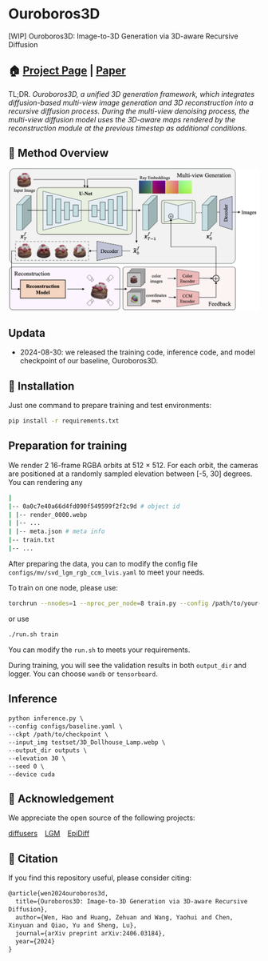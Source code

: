 # Ouroboros3D

[WIP] Ouroboros3D: Image-to-3D Generation via 3D-aware Recursive Diffusion

## 🏠 [Project Page](https://costwen.github.io/Ouroboros3D/) | [Paper](https://arxiv.org/abs/2406.03184)

TL;DR. _Ouroboros3D, a unified 3D generation framework, which integrates diffusion-based multi-view image generation and 3D reconstruction into a recursive diffusion process. During the multi-view denoising process, the multi-view diffusion model uses the 3D-aware maps rendered by the reconstruction module at the previous timestep as additional conditions._

## 🔨 Method Overview

![img:pipeline](assets/overview.png)

## Updata

- 2024-08-30: we released the training code, inference code, and model checkpoint of our baseline, Ouroboros3D.

## 🔧 Installation

Just one command to prepare training and test environments:
```Bash
pip install -r requirements.txt
```

## Preparation for training

We render 2 16-frame RGBA orbits at 512 × 512. For each orbit, the cameras are
positioned at a randomly sampled elevation between [-5, 30] degrees. You can rendering any 

```Bash
|
|-- 0a0c7e40a66d4fd090f549599f2f2c9d # object id
| |-- render_0000.webp
| |-- ...
| |-- meta.json # meta info
|-- train.txt
|-- ...
```


After preparing the data, you can to modify the config file `configs/mv/svd_lgm_rgb_ccm_lvis.yaml` to meet your needs.

To train on one node, please use:
```Bash
torchrun --nnodes=1 --nproc_per_node=8 train.py --config /path/to/your-config.yaml
```
or use 

```Bash
./run.sh train
```

You can modify the `run.sh` to meets your requirements.

During training, you will see the validation results in both `output_dir` and logger. You can choose `wandb` or `tensorboard`.

## Inference


```
python inference.py \
--config configs/baseline.yaml \
--ckpt /path/to/checkpoint \
--input_img testset/3D_Dollhouse_Lamp.webp \
--output_dir outputs \
--elevation 30 \
--seed 0 \
--device cuda
```

## 🤝 Acknowledgement

We appreciate the open source of the following projects:

[diffusers](https://github.com/huggingface/diffusers) &#8194;
[LGM](https://github.com/3DTopia/LGM) &#8194;
[EpiDiff](https://github.com/huanngzh/EpiDiff)

## 📎 Citation

If you find this repository useful, please consider citing:

```
@article{wen2024ouroboros3d,
  title={Ouroboros3D: Image-to-3D Generation via 3D-aware Recursive Diffusion},
  author={Wen, Hao and Huang, Zehuan and Wang, Yaohui and Chen, Xinyuan and Qiao, Yu and Sheng, Lu},
  journal={arXiv preprint arXiv:2406.03184},
  year={2024}
}
```
